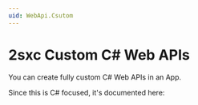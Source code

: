 ```yaml
---
uid: WebApi.Csutom
---
```


# 2sxc Custom C# Web APIs

You can create fully custom C# Web APIs in an App. 

Since this is C# focused, it's documented here: [](xref:NetCode.WebApi.Index)
